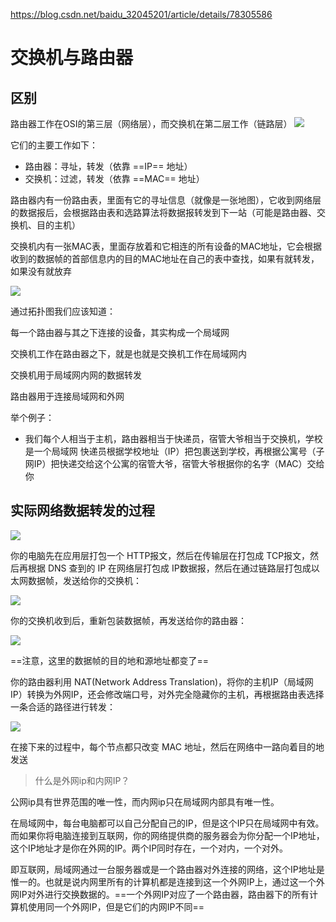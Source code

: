 https://blog.csdn.net/baidu_32045201/article/details/78305586
# 交换机与路由器
## 区别

路由器工作在OSI的第三层（网络层），而交换机在第二层工作（链路层）
![](https://gitee.com/super-jimwang/img/raw/master/img/20210330095126.png)

它们的主要工作如下：
- 路由器：寻址，转发（依靠 ==IP== 地址）
- 交换机：过滤，转发（依靠 ==MAC== 地址）

路由器内有一份路由表，里面有它的寻址信息（就像是一张地图），它收到网络层的数据报后，会根据路由表和选路算法将数据报转发到下一站（可能是路由器、交换机、目的主机）

交换机内有一张MAC表，里面存放着和它相连的所有设备的MAC地址，它会根据收到的数据帧的首部信息内的目的MAC地址在自己的表中查找，如果有就转发，如果没有就放弃

![](https://gitee.com/super-jimwang/img/raw/master/img/20210330095239.png)

通过拓扑图我们应该知道：

每一个路由器与其之下连接的设备，其实构成一个局域网

交换机工作在路由器之下，就是也就是交换机工作在局域网内

交换机用于局域网内网的数据转发

路由器用于连接局域网和外网

举个例子：
- 我们每个人相当于主机，路由器相当于快递员，宿管大爷相当于交换机，学校是一个局域网
快递员根据学校地址（IP）把包裹送到学校，再根据公寓号（子网IP）把快递交给这个公寓的宿管大爷，宿管大爷根据你的名字（MAC）交给你

## 实际网络数据转发的过程

![](https://gitee.com/super-jimwang/img/raw/master/img/20210330095338.png)

你的电脑先在应用层打包一个 HTTP报文，然后在传输层在打包成 TCP报文，然后再根据 DNS 查到的 IP 在网络层打包成 IP数据报，然后在通过链路层打包成以太网数据帧，发送给你的交换机：

![](https://gitee.com/super-jimwang/img/raw/master/img/20210330095351.png)

你的交换机收到后，重新包装数据帧，再发送给你的路由器：

![](https://gitee.com/super-jimwang/img/raw/master/img/20210330095435.png)

==注意，这里的数据帧的目的地和源地址都变了==

你的路由器利用 NAT(Network Address Translation)，将你的主机IP（局域网IP）转换为外网IP，还会修改端口号，对外完全隐藏你的主机，再根据路由表选择一条合适的路径进行转发：

![](https://gitee.com/super-jimwang/img/raw/master/img/20210330095529.png)

在接下来的过程中，每个节点都只改变 MAC 地址，然后在网络中一路向着目的地发送

> 什么是外网ip和内网IP？

公网ip具有世界范围的唯一性，而内网ip只在局域网内部具有唯一性。

在局域网中，每台电脑都可以自己分配自己的IP，但是这个IP只在局域网中有效。而如果你将电脑连接到互联网，你的网络提供商的服务器会为你分配一个IP地址，这个IP地址才是你在外网的IP。两个IP同时存在，一个对内，一个对外。

即互联网，局域网通过一台服务器或是一个路由器对外连接的网络，这个IP地址是惟一的。也就是说内网里所有的计算机都是连接到这一个外网IP上，通过这一个外网IP对外进行交换数据的。==一个外网IP对应了一个路由器，路由器下的所有计算机使用同一个外网IP，但是它们的内网IP不同==

